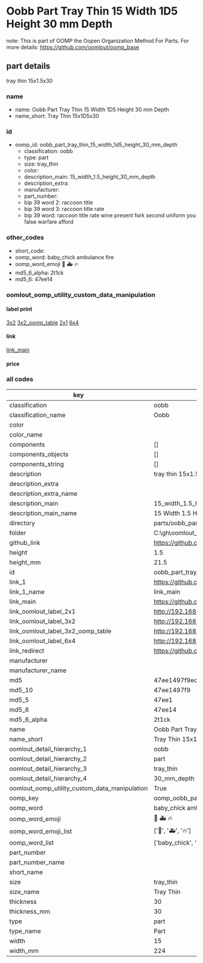 # Oobb Part Tray Thin 15 Width 1D5 Height 30 mm Depth  

note: This is part of OOMP the Oopen Organization Method For Parts. For more details: https://github.com/oomlout/oomp_base

##  part details
  



tray thin 15x1.5x30



### name
* name: Oobb Part Tray Thin 15 Width 1D5 Height 30 mm Depth
* name_short: Tray Thin 15x1D5x30 
### id
* oomp_id: oobb_part_tray_thin_15_width_1d5_height_30_mm_depth
  * classification: oobb
  * type: part
  * size: tray_thin
  * color: 
  * description_main: 15_width_1.5_height_30_mm_depth
  * description_extra: 
  * manufacturer: 
  * part_number: 
  * bip 39 word 2: raccoon title
  * bip 39 word 3: raccoon title rate
  * bip 39 word: raccoon title rate wine present fork second uniform you false warfare afford

### other_codes
* short_code: 
* oomp_word: baby_chick ambulance fire
* oomp_word_emoji :baby_chick: :ambulance: :fire:
* md5_6_alpha: 2t1ck
* md5_6: 47ee14






### oomlout_oomp_utility_custom_data_manipulation
#### label print
[3x2](http://192.168.1.245:1112/?label=oomp%202t1ck)
[3x2_oomp_table](http://192.168.1.108:1112/?label=oomp%202t1ck)
[2x1](http://192.168.1.242:1112/?label=oomp%202t1ck)
[6x4](http://192.168.1.55:1112/?label=oomp%202t1ck)    

#### link

[link_main](https://github.com/oomlout/oomlout_oobb_version_4_generated_parts/tree/main/navigation_oomp/oobb/part/tray_thin/15_width_1.5_height_30_mm_depth/part)                              

#### price







### all codes 
| key | value |  
| --- | --- |  
| classification | oobb |  
| classification_name | Oobb |  
| color |  |  
| color_name |  |  
| components | [] |  
| components_objects | [] |  
| components_string | [] |  
| description | tray thin 15x1.5x30 |  
| description_extra |  |  
| description_extra_name |  |  
| description_main | 15_width_1.5_height_30_mm_depth |  
| description_main_name | 15 Width 1.5 Height 30 mm Depth |  
| directory | parts/oobb_part_tray_thin_15_width_1d5_height_30_mm_depth |  
| folder | C:\gh\oomlout_oobb_version_4_generated_parts\parts\oobb_part_tray_thin_15_width_1d5_height_30_mm_depth |  
| github_link | https://github.com/oomlout/oomlout_oomp_part_src/tree/main/parts/oobb_part_tray_thin_15_width_1d5_height_30_mm_depth |  
| height | 1.5 |  
| height_mm | 21.5 |  
| id | oobb_part_tray_thin_15_width_1d5_height_30_mm_depth |  
| link_1 | https://github.com/oomlout/oomlout_oobb_version_4_generated_parts/tree/main/navigation_oomp/oobb/part/tray_thin/15_width_1.5_height_30_mm_depth/part |  
| link_1_name | link_main |  
| link_main | https://github.com/oomlout/oomlout_oobb_version_4_generated_parts/tree/main/navigation_oomp/oobb/part/tray_thin/15_width_1.5_height_30_mm_depth/part |  
| link_oomlout_label_2x1 | http://192.168.1.242:1112/?label=oomp%202t1ck |  
| link_oomlout_label_3x2 | http://192.168.1.245:1112/?label=oomp%202t1ck |  
| link_oomlout_label_3x2_oomp_table | http://192.168.1.108:1112/?label=oomp%202t1ck |  
| link_oomlout_label_6x4 | http://192.168.1.55:1112/?label=oomp%202t1ck |  
| link_redirect | https://github.com/oomlout/oomlout_oobb_version_4_generated_parts/tree/main/parts/oobb_tray_thin_15_1d5_30 |  
| manufacturer |  |  
| manufacturer_name |  |  
| md5 | 47ee1497f9ed784d6dd50fb96478bd82 |  
| md5_10 | 47ee1497f9 |  
| md5_5 | 47ee1 |  
| md5_6 | 47ee14 |  
| md5_6_alpha | 2t1ck |  
| name | Oobb Part Tray Thin 15 Width 1D5 Height 30 mm Depth |  
| name_short | Tray Thin 15x1D5x30  |  
| oomlout_detail_hierarchy_1 | oobb |  
| oomlout_detail_hierarchy_2 | part |  
| oomlout_detail_hierarchy_3 | tray_thin |  
| oomlout_detail_hierarchy_4 | 30_mm_depth |  
| oomlout_oomp_utility_custom_data_manipulation | True |  
| oomp_key | oomp_oobb_part_tray_thin_15_width_1d5_height_30_mm_depth |  
| oomp_word | baby_chick ambulance fire |  
| oomp_word_emoji | :baby_chick: :ambulance: :fire: |  
| oomp_word_emoji_list | [':baby_chick:', ':ambulance:', ':fire:'] |  
| oomp_word_list | ['baby_chick', 'ambulance', 'fire'] |  
| part_number |  |  
| part_number_name |  |  
| short_name |  |  
| size | tray_thin |  
| size_name | Tray Thin |  
| thickness | 30 |  
| thickness_mm | 30 |  
| type | part |  
| type_name | Part |  
| width | 15 |  
| width_mm | 224 |  
